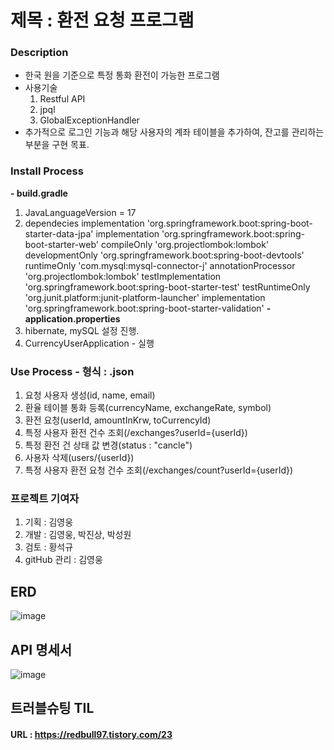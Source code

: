 # 제목 : 환전 요청 프로그램

### Description 
 - 한국 원을 기준으로 특정 통화 환전이 가능한 프로그램
 - 사용기술
    1) Restful API
    2) jpql
    3) GlobalExceptionHandler
 - 추가적으로 로그인 기능과 해당 사용자의 계좌 테이블을 추가하여, 잔고를 관리하는 부분을 구현 목표.

### Install Process
**- build.gradle**
  1) JavaLanguageVersion = 17
  2) dependecies
    implementation 'org.springframework.boot:spring-boot-starter-data-jpa'
    implementation 'org.springframework.boot:spring-boot-starter-web'
    compileOnly 'org.projectlombok:lombok'
    developmentOnly 'org.springframework.boot:spring-boot-devtools'
    runtimeOnly 'com.mysql:mysql-connector-j'
    annotationProcessor 'org.projectlombok:lombok'
    testImplementation 'org.springframework.boot:spring-boot-starter-test'
    testRuntimeOnly 'org.junit.platform:junit-platform-launcher'
    implementation 'org.springframework.boot:spring-boot-starter-validation'
**- application.properties**
  1) hibernate, mySQL 설정 진행.
  2) CurrencyUserApplication - 실행

### Use Process - 형식 : .json
  1) 요청 사용자 생성(id, name, email)
  2) 환율 테이블 통화 등록(currencyName, exchangeRate, symbol)
  3) 환전 요청(userId, amountInKrw, toCurrencyId)
  4) 특정 사용자 환전 건수 조회(/exchanges?userId={userId})
  5) 특정 환전 건 상태 값 변경(status : "cancle")
  6) 사용자 삭제(users/{userId})
  7) 특정 사용자 환전 요청 건수 조회(/exchanges/count?userId={userId})

### 프로젝트 기여자
1. 기획 : 김영웅
2. 개발 : 김영웅, 박진상, 박성원
3. 검토 : 황석규
4. gitHub 관리 : 김영웅

## ERD
![image](https://github.com/user-attachments/assets/07dc41b7-6dd3-4047-9e3b-fdd77ebd91aa)

## API 명세서
![image](https://github.com/user-attachments/assets/fc4d6fee-ee71-4949-9b2e-f711839fc196)

## 트러블슈팅 TIL
#### URL : https://redbull97.tistory.com/23

